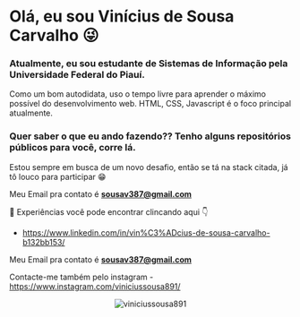 # Olá, eu sou Vinícius de Sousa Carvalho :stuck_out_tongue_winking_eye:

### Atualmente, eu sou estudante de Sistemas de Informação pela Universidade Federal do Piauí.

Como um bom autodidata, uso o tempo livre para aprender o máximo possível do desenvolvimento web. HTML, CSS, Javascript é o foco principal atualmente.

### Quer saber o que eu ando fazendo?? Tenho alguns repositórios públicos para você, corre lá.

Estou sempre em busca de um novo desafio, então se tá na stack citada, já tô louco para participar :grin:

Meu Email pra contato é **sousav387@gmail.com**

:dart:	Experiências você pode encontrar clincando aqui :point_down:	
- https://www.linkedin.com/in/vin%C3%ADcius-de-sousa-carvalho-b132bb153/

Meu Email pra contato é **sousav387@gmail.com**

Contacte-me também pelo instagram - https://www.instagram.com/viniciussousa891/

<p align="center">
 <img src="https://github-readme-stats.vercel.app/api?username=viniciussousa891&show_icons=true" alt="viniciussousa891" /> </p>
